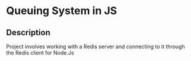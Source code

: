 # Queuing System in JS
## Description
Project involves working with a Redis server and connecting to it through the Redis client for Node.Js